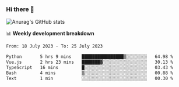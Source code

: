 ### Hi there 👋
![Anurag's GitHub stats](https://github-readme-stats.vercel.app/api?username=jami1024&show_icons=true&theme=radical)

📊 **Weekly development breakdown**
<!--START_SECTION:waka-->

```txt
From: 18 July 2023 - To: 25 July 2023

Python       5 hrs 9 mins    ████████████████▒░░░░░░░░   64.98 %
Vue.js       2 hrs 23 mins   ███████▓░░░░░░░░░░░░░░░░░   30.13 %
TypeScript   16 mins         █░░░░░░░░░░░░░░░░░░░░░░░░   03.43 %
Bash         4 mins          ▒░░░░░░░░░░░░░░░░░░░░░░░░   00.88 %
Text         1 min           ░░░░░░░░░░░░░░░░░░░░░░░░░   00.30 %
```

<!--END_SECTION:waka-->
<!--
**jami1024/jami1024** is a ✨ _special_ ✨ repository because its `README.md` (this file) appears on your GitHub profile.

Here are some ideas to get you started:

- 🔭 I’m currently working on ...
- 🌱 I’m currently learning ...
- 👯 I’m looking to collaborate on ...
- 🤔 I’m looking for help with ...
- 💬 Ask me about ...
- 📫 How to reach me: ...
- 😄 Pronouns: ...
- ⚡ Fun fact: ...
-->

